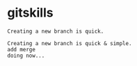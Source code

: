 # gitskills

```
Creating a new branch is quick.
```

```
Creating a new branch is quick & simple.
add merge
doing now...
```